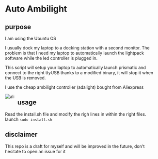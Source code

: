 # Auto Ambilight

## purpose

I am using the Ubuntu OS

I usually dock my laptop to a docking station with a second monitor.
The problem is that I need my laptop to automatically launch the lightpack software while the led controller is plugged in.

This script will setup your laptop to automatically launch prismatic and connect to the right ttyUSB thanks to a modified binary, it will stop it when the USB is removed.

I use the cheap ambilight controller (adalight) bought from Aliexpress

<img src="https://imgaz3.staticbg.com/thumb/view/oaupload/banggood/images/66/88/c329f17a-3e8c-44f7-aedc-6d3d229f9fe9.jpg"
     alt="ali"
     style="float: left; margin-right: 10px;" />

## usage

Read the install.sh file and modify the righ lines in within the right files.
launch ```sudo install.sh```

## disclaimer

This repo is a draft for myself and will be improved in the future, don't hesitate to open an issue for it
